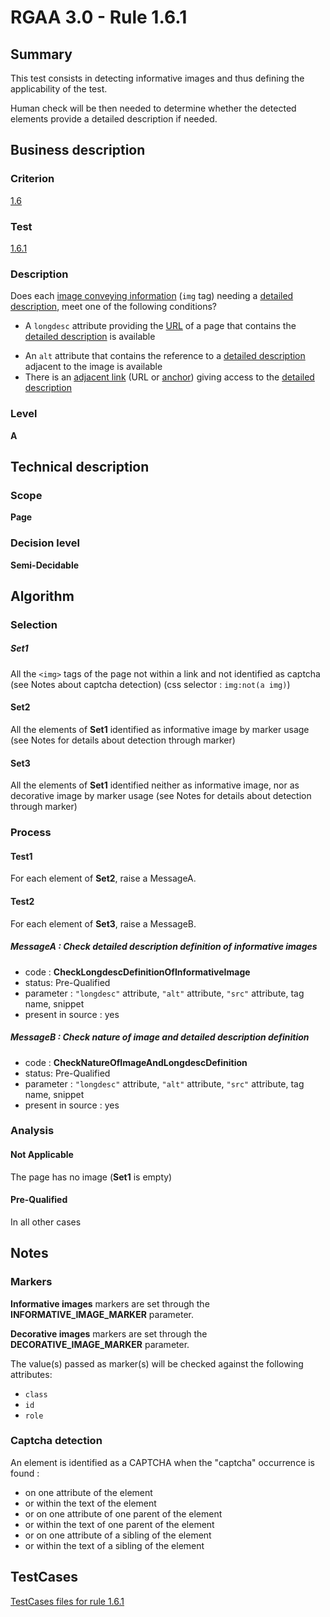 # RGAA 3.0 -  Rule 1.6.1

## Summary

This test consists in detecting informative images and thus defining the applicability of the test.

Human check will be then needed to determine whether the detected elements provide a detailed description if needed.

## Business description

### Criterion

[1.6](http://disic.github.io/rgaa_referentiel_en/RGAA3.0_Criteria_English_version_v1.html#crit-1-6)

### Test

[1.6.1](http://disic.github.io/rgaa_referentiel_en/RGAA3.0_Criteria_English_version_v1.html#test-1-6-1)

### Description
Does each <a href="http://disic.github.io/rgaa_referentiel_en/RGAA3.0_Glossary_English_version_v1.html#mImgInfo">image
  conveying information</a> (<code>img</code> tag) needing a <a href="http://disic.github.io/rgaa_referentiel_en/RGAA3.0_Glossary_English_version_v1.html#mDescDetaillee">detailed description</a>, meet one of the following conditions?
    <ul><li> A <code>longdesc</code> attribute providing the <a href="http://disic.github.io/rgaa_referentiel_en/RGAA3.0_Glossary_English_version_v1.html#mUrl">URL</a>
   of a page that contains the <a href="http://disic.github.io/rgaa_referentiel_en/RGAA3.0_Glossary_English_version_v1.html#mDescDetaillee">detailed
    description</a> is available</li>
  <li> An <code>alt</code> attribute that contains the reference to a
   <a href="http://disic.github.io/rgaa_referentiel_en/RGAA3.0_Glossary_English_version_v1.html#mDescDetaillee">detailed
    description</a> adjacent to the image is available</li>
  <li> There is an <a href="http://disic.github.io/rgaa_referentiel_en/RGAA3.0_Glossary_English_version_v1.html#mLienAdj">adjacent
    link</a> (URL or  <a href="http://disic.github.io/rgaa_referentiel_en/RGAA3.0_Glossary_English_version_v1.html#mAncreNom">anchor</a>) giving access to the <a href="http://disic.github.io/rgaa_referentiel_en/RGAA3.0_Glossary_English_version_v1.html#mDescDetaillee">detailed
    description</a></li>
    </ul> 


### Level

**A**

## Technical description

### Scope

**Page**

### Decision level

**Semi-Decidable**

## Algorithm

### Selection

##### Set1

All the `<img>` tags of the page not within a link and not identified as captcha (see Notes about captcha detection) (css selector : `img:not(a img)`)

#### Set2

All the elements of **Set1** identified as informative image by marker usage (see Notes for details about detection through marker)

#### Set3

All the elements of **Set1** identified neither as informative image, nor as decorative image by marker usage (see Notes for details about detection through marker)

### Process

#### Test1

For each element of **Set2**, raise a MessageA.

#### Test2

For each element of **Set3**, raise a MessageB.

##### MessageA : Check detailed description definition of informative images

-    code : **CheckLongdescDefinitionOfInformativeImage** 
-    status: Pre-Qualified
-    parameter : `"longdesc"` attribute, `"alt"` attribute, `"src"` attribute, tag name, snippet
-    present in source : yes

##### MessageB : Check nature of image and detailed description definition

-    code : **CheckNatureOfImageAndLongdescDefinition** 
-    status: Pre-Qualified
-    parameter : `"longdesc"` attribute, `"alt"` attribute, `"src"` attribute, tag name, snippet
-    present in source : yes

### Analysis

#### Not Applicable 

The page has no image (**Set1** is empty)

#### Pre-Qualified

In all other cases

## Notes

### Markers 

**Informative images** markers are set through the **INFORMATIVE_IMAGE_MARKER** parameter.

**Decorative images** markers are set through the **DECORATIVE_IMAGE_MARKER** parameter.

The value(s) passed as marker(s) will be checked against the following attributes:

- `class`
- `id`
- `role`

### Captcha detection

An element is identified as a CAPTCHA when the "captcha" occurrence is found :

- on one attribute of the element
- or within the text of the element
- or on one attribute of one parent of the element
- or within the text of one parent of the element
- or on one attribute of a sibling of the element
- or within the text of a sibling of the element



##  TestCases 

[TestCases files for rule 1.6.1](https://github.com/Asqatasun/Asqatasun/tree/master/rules/rules-rgaa3.0/src/test/resources/testcases/rgaa30/Rgaa30Rule010601/) 


